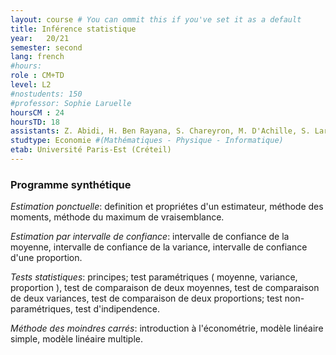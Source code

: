 ```yaml
---
layout: course # You can ommit this if you've set it as a default
title: Inférence statistique
year: 	20/21
semester: second
lang: french
#hours:
role : CM+TD
level: L2
#nostudents: 150
#professor: Sophie Laruelle
hoursCM : 24
hoursTD: 18
assistants: Z. Abidi, H. Ben Rayana, S. Chareyron, M. D'Achille, S. Laruelle, A. Vialfont
studtype: Economie #(Mathématiques - Physique - Informatique)
etab: Université Paris-Est (Créteil)
---
```

### Programme synthétique


_Estimation ponctuelle_: definition et propriétes d'un estimateur, méthode des moments, méthode du maximum de vraisemblance.


_Estimation par intervalle de confiance_: intervalle de confiance de la moyenne, intervalle de confiance de la variance, intervalle de confiance d'une proportion.

_Tests statistiques_: principes; test paramétriques ( moyenne, variance, proportion ), test de comparaison de deux moyennes, test de comparaison de deux variances, test de comparaison de deux proportions; test non-paramétriques, test d'indipendence.

_Méthode des moindres carrés_: introduction à l'économétrie, modèle linéaire simple, modèle linéaire multiple.
